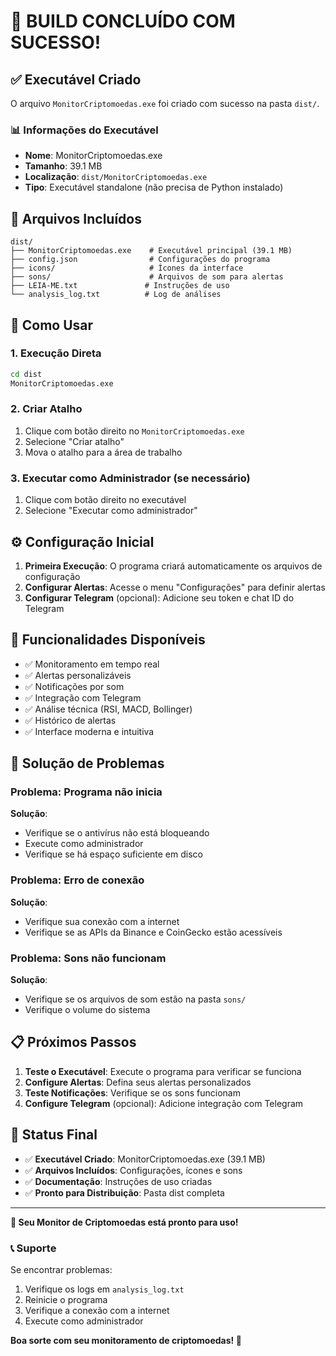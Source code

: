 # 🎉 BUILD CONCLUÍDO COM SUCESSO!

## ✅ Executável Criado

O arquivo `MonitorCriptomoedas.exe` foi criado com sucesso na pasta `dist/`.

### 📊 Informações do Executável
- **Nome**: MonitorCriptomoedas.exe
- **Tamanho**: 39.1 MB
- **Localização**: `dist/MonitorCriptomoedas.exe`
- **Tipo**: Executável standalone (não precisa de Python instalado)

## 📁 Arquivos Incluídos

```
dist/
├── MonitorCriptomoedas.exe    # Executável principal (39.1 MB)
├── config.json                # Configurações do programa
├── icons/                     # Ícones da interface
├── sons/                      # Arquivos de som para alertas
├── LEIA-ME.txt               # Instruções de uso
└── analysis_log.txt          # Log de análises
```

## 🚀 Como Usar

### 1. **Execução Direta**
```bash
cd dist
MonitorCriptomoedas.exe
```

### 2. **Criar Atalho**
1. Clique com botão direito no `MonitorCriptomoedas.exe`
2. Selecione "Criar atalho"
3. Mova o atalho para a área de trabalho

### 3. **Executar como Administrador** (se necessário)
1. Clique com botão direito no executável
2. Selecione "Executar como administrador"

## ⚙️ Configuração Inicial

1. **Primeira Execução**: O programa criará automaticamente os arquivos de configuração
2. **Configurar Alertas**: Acesse o menu "Configurações" para definir alertas
3. **Configurar Telegram** (opcional): Adicione seu token e chat ID do Telegram

## 🎯 Funcionalidades Disponíveis

- ✅ Monitoramento em tempo real
- ✅ Alertas personalizáveis
- ✅ Notificações por som
- ✅ Integração com Telegram
- ✅ Análise técnica (RSI, MACD, Bollinger)
- ✅ Histórico de alertas
- ✅ Interface moderna e intuitiva

## 🔧 Solução de Problemas

### **Problema**: Programa não inicia
**Solução**: 
- Verifique se o antivírus não está bloqueando
- Execute como administrador
- Verifique se há espaço suficiente em disco

### **Problema**: Erro de conexão
**Solução**:
- Verifique sua conexão com a internet
- Verifique se as APIs da Binance e CoinGecko estão acessíveis

### **Problema**: Sons não funcionam
**Solução**:
- Verifique se os arquivos de som estão na pasta `sons/`
- Verifique o volume do sistema

## 📋 Próximos Passos

1. **Teste o Executável**: Execute o programa para verificar se funciona
2. **Configure Alertas**: Defina seus alertas personalizados
3. **Teste Notificações**: Verifique se os sons funcionam
4. **Configure Telegram** (opcional): Adicione integração com Telegram

## 🎉 Status Final

- ✅ **Executável Criado**: MonitorCriptomoedas.exe (39.1 MB)
- ✅ **Arquivos Incluídos**: Configurações, ícones e sons
- ✅ **Documentação**: Instruções de uso criadas
- ✅ **Pronto para Distribuição**: Pasta dist completa

---

**🎉 Seu Monitor de Criptomoedas está pronto para uso!**

### 📞 Suporte

Se encontrar problemas:
1. Verifique os logs em `analysis_log.txt`
2. Reinicie o programa
3. Verifique a conexão com a internet
4. Execute como administrador

**Boa sorte com seu monitoramento de criptomoedas! 🚀** 
